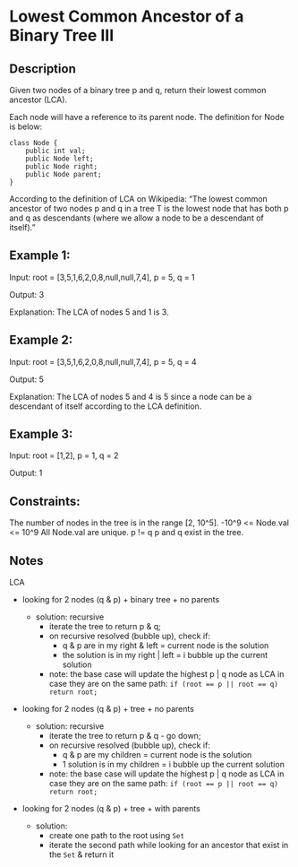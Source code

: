 # Lowest Common Ancestor of a Binary Tree III

## Description

Given two nodes of a binary tree p and q, return their lowest common ancestor (LCA).

Each node will have a reference to its parent node. The definition for Node is below:

```
class Node {
    public int val;
    public Node left;
    public Node right;
    public Node parent;
}
```

According to the definition of LCA on Wikipedia: “The lowest common ancestor of two nodes p and q in a tree T is the lowest node that has both p and q as descendants (where we allow a node to be a descendant of itself).”

## Example 1:

Input: root = [3,5,1,6,2,0,8,null,null,7,4], p = 5, q = 1

Output: 3

Explanation: The LCA of nodes 5 and 1 is 3.

## Example 2:

Input: root = [3,5,1,6,2,0,8,null,null,7,4], p = 5, q = 4

Output: 5

Explanation: The LCA of nodes 5 and 4 is 5 since a node can be a descendant of itself according to the LCA definition.

## Example 3:

Input: root = [1,2], p = 1, q = 2

Output: 1

## Constraints:

The number of nodes in the tree is in the range [2, 10^5].
-10^9 <= Node.val <= 10^9
All Node.val are unique.
p != q
p and q exist in the tree.

## Notes

LCA

- looking for 2 nodes (q & p) + binary tree + no parents

  - solution: recursive
    - iterate the tree to return p & q;
    - on recursive resolved (bubble up), check if:
      - q & p are in my right & left = current node is the solution
      - the solution is in my right | left = i bubble up the current solution
    - note: the base case will update the highest p | q node as LCA in case they are on the same path: `if (root == p || root == q) return root;`

- looking for 2 nodes (q & p) + tree + no parents

  - solution: recursive
    - iterate the tree to return p & q - go down;
    - on recursive resolved (bubble up), check if:
      - q & p are my children = current node is the solution
      - 1 solution is in my children = i bubble up the current solution
    - note: the base case will update the highest p | q node as LCA in case they are on the same path: `if (root == p || root == q) return root;`

- looking for 2 nodes (q & p) + tree + with parents
  - solution:
    - create one path to the root using `Set`
    - iterate the second path while looking for an ancestor that exist in the `Set` & return it
